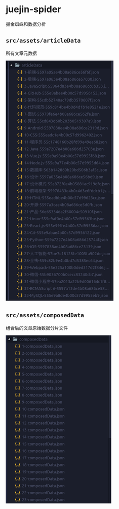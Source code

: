 # juejin-spider

掘金蜘蛛和数据分析

## `src/assets/articleData`
所有文章元数据

![](./imgs/articleData.png)

## `src/assets/composedData`
组合后的文章原始数据分片文件

![](./imgs/composedData.png)
